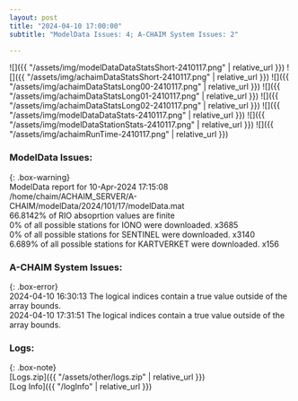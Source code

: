 ```yaml
---
layout: post
title: "2024-04-10 17:00:00"
subtitle: "ModelData Issues: 4; A-CHAIM System Issues: 2"

---
```


![]({{ "/assets/img/modelDataDataStatsShort-2410117.png" | relative_url }})
![]({{ "/assets/img/achaimDataStatsShort-2410117.png" | relative_url }})
![]({{ "/assets/img/achaimDataStatsLong00-2410117.png" | relative_url }})
![]({{ "/assets/img/achaimDataStatsLong01-2410117.png" | relative_url }})
![]({{ "/assets/img/achaimDataStatsLong02-2410117.png" | relative_url }})
![]({{ "/assets/img/modelDataDataStats-2410117.png" | relative_url }})
![]({{ "/assets/img/modelDataStationStats-2410117.png" | relative_url }})
![]({{ "/assets/img/achaimRunTime-2410117.png" | relative_url }})


### ModelData Issues:  
  
{: .box-warning}  
 ModelData report for 10-Apr-2024 17:15:08   
 /home/chaim/ACHAIM_SERVER/A-CHAIM/modelData/2024/101/17/modelData.mat   
 66.8142% of RIO absoprtion values are finite   
 0% of all possible stations for IONO were downloaded. x3685   
 0% of all possible stations for SENTINEL were downloaded. x3140   
 6.689% of all possible stations for KARTVERKET were downloaded. x156   
  
### A-CHAIM System Issues:  
  
{: .box-error}  
2024-04-10 16:30:13 The logical indices contain a true value outside of the array bounds.  
2024-04-10 17:31:51 The logical indices contain a true value outside of the array bounds.  

### Logs:  
  
{: .box-note}  
[Logs.zip]({{ "/assets/other/logs.zip" | relative_url }})  
[Log Info]({{ "/logInfo" | relative_url }})  
